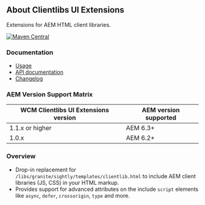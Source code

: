 ## About Clientlibs UI Extensions

Extensions for AEM HTML client libraries.

[![Maven Central](https://maven-badges.herokuapp.com/maven-central/io.wcm/io.wcm.wcm.ui.clientlibs/badge.svg)](https://maven-badges.herokuapp.com/maven-central/io.wcm/io.wcm.wcm.ui.clientlibs)


### Documentation

* [Usage][usage]
* [API documentation][apidocs]
* [Changelog][changelog]


### AEM Version Support Matrix

|WCM Clientlibs UI Extensions version |AEM version supported
|-------------------------------------|----------------------
|1.1.x or higher                      |AEM 6.3+
|1.0.x                                |AEM 6.2+


### Overview

* Drop-in replacement for `/libs/granite/sightly/templates/clientlib.html` to include AEM client libraries (JS, CSS) in your HTML markup.
* Provides support for advanced attributes on the include `script` elements like `async`, `defer`, `crossorigin`, `type` and more.


[usage]: usage.html
[apidocs]: apidocs/
[changelog]: changes-report.html
